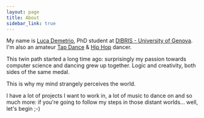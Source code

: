 ```yaml
---
layout: page
title: About
sidebar_link: true
---
```

My name is [Luca Demetrio](https://csec.it/people/luca_demetrio), PhD student at [DIBRIS - University of Genova](https://www.dibris.unige.it/).
I'm also an amateur [Tap Dance](https://en.wikipedia.org/wiki/Tap_dance) &  [Hip Hop](https://en.wikipedia.org/wiki/Hip_hop) dancer.

This twin path started a long time ago: surprisingly my passion towards computer science and dancing grew up together. Logic and creativity, both sides of the same medal.

This is why my mind strangely perceives the world.

I have a lot of projects I want to work in, a lot of music to dance on and so much more: if you're going to follow my steps in those distant worlds... well, let's begin ;-)
